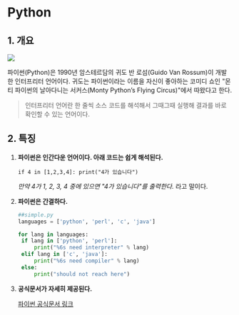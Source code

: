 # Python



## 1. 개요

![](https://wikidocs.net/images/page/5/pahkey_KRRKrp.png)

파이썬(Python)은 1990년 암스테르담의 귀도 반 로섬(Guido Van Rossum)이 개발한 인터프리터 언어이다. 귀도는 파이썬이라는 이름을 자신이 좋아하는 코미디 쇼인 "몬티 파이썬의 날아다니는 서커스(Monty Python’s Flying Circus)"에서 따왔다고 한다.

> 인터프리터 언어란 한 줄씩 소스 코드를 해석해서 그때그때 실행해 결과를 바로 확인할 수 있는 언어이다.



## 2. 특징



1. **파이썬은 인간다운 언어이다. 아래 코드는 쉽게 해석된다.**

   `if 4 in [1,2,3,4]: print("4가 있습니다")`

   *만약 4가 1, 2, 3, 4 중에 있으면 "4가 있습니다"를 출력한다.* 라고 말이다.

   

2. **파이썬은 간결하다.**

   ```python
   ##simple.py
   languages = ['python', 'perl', 'c', 'java']
   
   for lang in languages:
   	if lang in ['python', 'perl']:
   		print("%6s need interpreter" % lang)
   	elif lang in ['c', 'java']:
   		print("%6s need compiler" % lang)
   	else:
   		print("should not reach here")
   ```

   

3. **공식문서가 자세히 제공된다.**

   [파이썬 공식문서 링크](https://docs.python.org/3/)

   





   